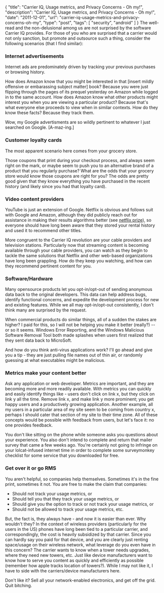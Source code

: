 {
  "title": "Carrier IQ, Usage metrics, and Privacy Concerns - Oh my!",
  "description": "Carrier IQ, Usage metrics, and Privacy Concerns - Oh my!",
  "date": "2011-12-01",
  "url": "carrier-iq-usage-metrics-and-privacy-concerns-oh-my",
  "type": "post",
  "tags": [
    "security",
    "android"
  ]
}
The well-read and the non-delusional among us are not surprised by the software Carrier IQ provides. For those of you who are surprised that a carrier would not only sanction, but promote and outsource such a thing, consider the following scenarios (that I find similar):

### Internet advertisements

Internet ads are predominately driven by tracking your previous purchases or browsing history. 

How does Amazon know that you might be interested in that [insert mildly offensive or embarassing subject matter] book? Because you were just flipping through the pages of its prequel yesterday on Amazon while logged in to the same account. How does Amazon know what other products might interest you when you are viewing a particular product? Because that's what everyone else proceeds to view when in similar contexts. How do they know these facts?  Because they track them.    

Wow, my Google advertisments are so wildly pertinent to whatever I just searched on Google. [A-maz-ing.]

### Customer loyalty cards

The most apparent scenario here comes from your grocery store. 

Those coupons that print during your checkout process, and always seem right on the mark, or maybe seem to push you to an alternative brand of a product that you regularly purchase? What are the odds that your grocery store would know those coupons are right for you? The odds are pretty good given that they know everything you have purchased in the recent history (and likely since you had that loyalty card).

### Video content providers

YouTube is just an extension of Google. Netflix is obvious and follows suit with Google and Amazon, although they did publicly reach out for assistance in making their results algorithms better (see [netflix prize](http://www.netflixprize.com/index)), so everyone should have long been aware that they stored your rental history and used it to recommend other titles.

More congruent to the Carrier IQ revolution are your cable providers and television stations. Particularly now that streaming content is becoming available through your cable providers, you can watch as they begin to tackle the same solutions that Netflix and other web-based organizations have long been grappling. How do they keep you watching, and how can they recommend pertinent content for you.  

### Software/Hardware

Many opensource products let you opt-in/opt-out of sending anonymous data back to the original developers. This data can help address bugs, identify functional concerns, and expedite the development process for new and existing features. While we all may opt-in/opt-out consistently, I don't think many are surprised by the request.  

When commercial products do similar things, all of a sudden the stakes are higher? I paid for this, so I will not be helping you make it better (really?) -- or so it seems.  Windows Error Reporting, and the Windows Malicious Software Removal Tool both made splashes when users first realized that they sent data back to MicroSoft. 

And how do you think anti-virus applications work? I'll go ahead and give you a tip - they are just pulling file names out of thin air, or randomly guessing at what executables might be malicious. 

### Metrics make your content better

Ask any application or web developer. Metrics are important, and they are becoming more and more readily available. With metrics you can quickly and easily identify things like - users don't click on link x, but they click on link y all the time. Remove link x, and make link y more prominent; you get happy users and a productively growing application. Another example, all my users in a particular area of my site seem to be coming from country x, perhaps I should cater that section of my site to their time zone. All of these concepts would be possible with feedback from users, but let's face it: no one provides feedback.

You don't like sitting on the phone while someone asks you questions about your experience. You also don't intend to complete and return that mailer survey that came a few weeks ago. You're certainly not going to infringe on your lolcat-infused internet time in order to complete some surveymonkey checklist for some service that you downloaded for free.

### Get over it or go RMS

You aren't helpful, so companies help themselves. Sometimes it's in the fine print, sometimes it not. You are free to make the claim that companies:

*   Should not track your usage metrics, or
*   Should tell you that they track your usage metrics, or
*   Should give you the option to track or not track your usage metrics, or
*   Should not be allowed to track your usage metrics, etc.

But, the fact is, they always have - and now it is easier than ever. Why wouldn't they? In the context of wireless providers (particularly for the users in the US) phones have long been tied to a particular carrier, and correspondingly, the cost is heavily subsidized by that carrier. Since you can hardly say you paid for that device, and you are clearly just renting space/usage on their wireless network, what leverage do you even have in this concern? The carrier wants to know when a tower needs upgrades, where they need new towers, etc. Just like device manufacturers want to know how to serve you content as quickly and efficiently as possible (remember how apple tracks location of towers?). While I may not like it, I have to side with the carriers/device manufacturers here.

Don't like it? Sell all your network-enabled electronics, and get off the grid. Quit bitching.
